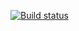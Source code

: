 [![Build status](https://ci.appveyor.com/api/projects/status/7iqbil5uda8kdly2/branch/main?svg=true)](https://ci.appveyor.com/project/Kislitsina-Maria/web-interface/branch/main)
